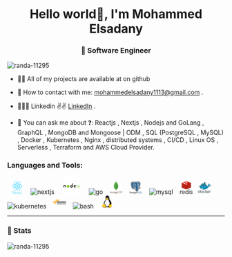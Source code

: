 <h1 align="center">Hello world👋, I'm Mohammed Elsadany</h1>
<h3 align="center">🌱 Software Engineer</h3>

<p align="left"> <img src="https://komarev.com/ghpvc/?username=randa-11295&label=Profile%20views&color=0e75b6&style=flat" alt="randa-11295" /> </p>

- 👨‍💻 All of my projects are available at on github

- 📧 How to contact with  me: mohammedelsadany1113@gmail.com .

- 👨🏻‍🎓 Linkedin  ✌️✌️   [LinkedIn](https://www.linkedin.com/in/mohamed-elsadany-5ab427203) . 
 
- 💬 You can ask me about ❓: Reactjs , Nextjs , Nodejs and GoLang , GraphQL , MongoDB and Mongoose | ODM , SQL (PostgreSQL , MySQL) , Docker , Kubernetes , Nginx , distributed systems , CI/CD , Linux OS , Serverless , Terraform and AWS Cloud Provider.
 
 
 <h3 align="left">Languages and Tools:</h3>

 &nbsp;&nbsp;<img src="https://raw.githubusercontent.com/devicons/devicon/master/icons/react/react-original-wordmark.svg" alt="react"
    width="30" height="30" />&nbsp;&nbsp;&nbsp;&nbsp;<img src="https://cdn.worldvectorlogo.com/logos/nextjs-2.svg" alt="nextjs" width="30" height="30" />&nbsp;&nbsp;&nbsp;&nbsp;&nbsp;<img src="https://raw.githubusercontent.com/devicons/devicon/master/icons/nodejs/nodejs-original-wordmark.svg"
    alt="nodejs" width="40" height="40" />&nbsp;&nbsp;&nbsp;&nbsp;&nbsp;<img src="https://miro.medium.com/max/11668/1*T5HJv_JYlmBALYbaNlKzcA.png"
    alt="go" width="40" height="40" />&nbsp;&nbsp;&nbsp;&nbsp;<img src="https://raw.githubusercontent.com/devicons/devicon/master/icons/mongodb/mongodb-original-wordmark.svg"
    alt="mongodb" width="30" height="30" />&nbsp;&nbsp;&nbsp;&nbsp;<img src="https://raw.githubusercontent.com/devicons/devicon/master/icons/postgresql/postgresql-original-wordmark.svg"
    alt="postgress" width="30" height="30" />&nbsp;&nbsp;&nbsp;&nbsp;<img src="https://geeklk.com/wp-content/uploads/2014/03/mysql-geeklk.jpg"
    alt="mysql" width="30" height="30" />&nbsp;&nbsp;&nbsp;&nbsp;<img src="https://raw.githubusercontent.com/devicons/devicon/master/icons/redis/redis-original-wordmark.svg" alt="redis" width="30" height="30"/>&nbsp;&nbsp;&nbsp;<img src="https://raw.githubusercontent.com/devicons/devicon/master/icons/docker/docker-original-wordmark.svg"
    alt="docker" width="30" height="30" />&nbsp;&nbsp;&nbsp;&nbsp;&nbsp;&nbsp;<img src="https://www.vectorlogo.zone/logos/kubernetes/kubernetes-icon.svg" alt="kubernetes" width="30" height="30" />&nbsp;&nbsp;&nbsp;&nbsp;<img src="https://raw.githubusercontent.com/devicons/devicon/master/icons/amazonwebservices/amazonwebservices-original-wordmark.svg"
    alt="aws" width="30" height="30" />&nbsp;&nbsp;&nbsp;&nbsp;<img src="https://www.vectorlogo.zone/logos/gnu_bash/gnu_bash-icon.svg" alt="bash" width="30" height="30"/>&nbsp;&nbsp;&nbsp;&nbsp;<img src="https://raw.githubusercontent.com/devicons/devicon/master/icons/linux/linux-original.svg" alt="linux" width="30" height="30"/>
<hr/>

### 🚦 Stats

<p><img align="center" src="https://github-readme-streak-stats.herokuapp.com/?user=randa-11295&" alt="randa-11295" /></p>
